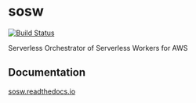 # sosw
[![Build Status](https://travis-ci.org/bimpression/sosw.svg?branch=master)](https://travis-ci.org/bimpression/sosw)

Serverless Orchestrator of Serverless Workers for AWS

## Documentation

[sosw.readthedocs.io](https://sosw.readthedocs.io/en/latest/)

